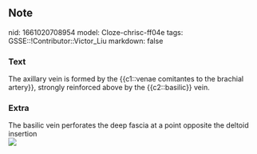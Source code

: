 ## Note
nid: 1661020708954
model: Cloze-chrisc-ff04e
tags: GSSE::!Contributor::Victor_Liu
markdown: false

### Text
The axillary vein is formed by the {{c1::venae comitantes to the brachial artery}}, strongly reinforced above by the {{c2::basilic}} vein.

### Extra
<div>
  The basilic vein perforates the deep fascia at a point opposite
  the deltoid insertion
</div><img src="Gray576.png">
